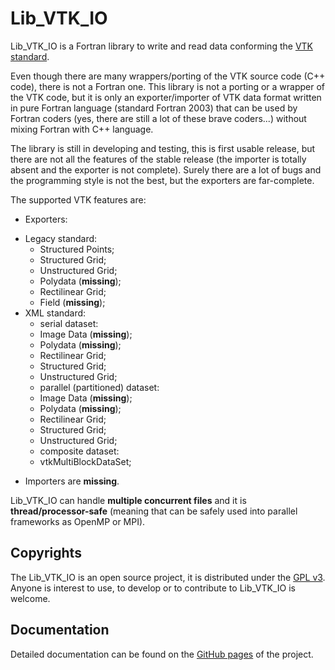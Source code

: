 # Lib\_VTK\_IO

Lib\_VTK\_IO is a Fortran library to write and read data conforming the [VTK standard](http://www.vtk.org/).

Even though there are many wrappers/porting of the VTK source code (C++ code), there is not a Fortran one. This library is not a porting or a wrapper of the VTK code, but it is only an exporter/importer of VTK data format written in pure Fortran language (standard Fortran 2003) that can be used by Fortran coders (yes, there are still a lot of these brave coders...) without mixing Fortran with C++ language.


The library is still in developing and testing, this is first usable release, but there are not all the features of the stable release (the importer is totally absent and the exporter is not complete). Surely there are a lot of bugs and the programming style is not the best, but the exporters are far-complete.

The supported VTK features are:
* Exporters:
 - Legacy standard:
   + Structured Points;
   + Structured Grid;
   + Unstructured Grid;
   + Polydata (__missing__);
   + Rectilinear Grid;
   + Field (__missing__);
 - XML standard:
   + serial dataset:
    * Image Data (__missing__);
    * Polydata (__missing__);
    * Rectilinear Grid;
    * Structured Grid;
    * Unstructured Grid;
   + parallel (partitioned) dataset:
    * Image Data (__missing__);
    * Polydata (__missing__);
    * Rectilinear Grid;
    * Structured Grid;
    * Unstructured Grid;
   + composite dataset:
    * vtkMultiBlockDataSet;
* Importers are __missing__.

Lib\_VTK\_IO can handle __multiple concurrent files__ and it is __thread/processor-safe__ (meaning that can be safely used into parallel frameworks as OpenMP or MPI).

## Copyrights

The Lib\_VTK\_IO is an open source project, it is distributed under the [GPL v3](http://www.gnu.org/licenses/gpl-3.0.html). Anyone is interest to use, to develop or to contribute to Lib\_VTK\_IO is welcome.

## Documentation

Detailed documentation can be found on the [GitHub pages](http://szaghi.github.com/Lib_VTK_IO/index.html) of the project.
